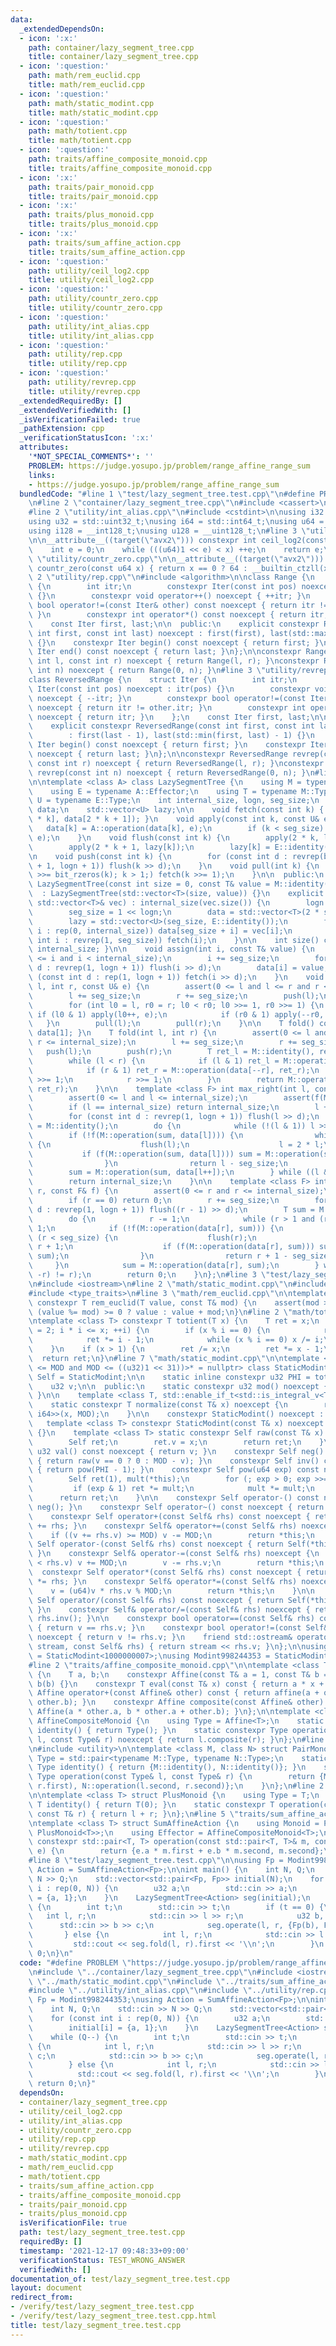 ```yaml
---
data:
  _extendedDependsOn:
  - icon: ':x:'
    path: container/lazy_segment_tree.cpp
    title: container/lazy_segment_tree.cpp
  - icon: ':question:'
    path: math/rem_euclid.cpp
    title: math/rem_euclid.cpp
  - icon: ':question:'
    path: math/static_modint.cpp
    title: math/static_modint.cpp
  - icon: ':question:'
    path: math/totient.cpp
    title: math/totient.cpp
  - icon: ':question:'
    path: traits/affine_composite_monoid.cpp
    title: traits/affine_composite_monoid.cpp
  - icon: ':x:'
    path: traits/pair_monoid.cpp
    title: traits/pair_monoid.cpp
  - icon: ':x:'
    path: traits/plus_monoid.cpp
    title: traits/plus_monoid.cpp
  - icon: ':x:'
    path: traits/sum_affine_action.cpp
    title: traits/sum_affine_action.cpp
  - icon: ':question:'
    path: utility/ceil_log2.cpp
    title: utility/ceil_log2.cpp
  - icon: ':question:'
    path: utility/countr_zero.cpp
    title: utility/countr_zero.cpp
  - icon: ':question:'
    path: utility/int_alias.cpp
    title: utility/int_alias.cpp
  - icon: ':question:'
    path: utility/rep.cpp
    title: utility/rep.cpp
  - icon: ':question:'
    path: utility/revrep.cpp
    title: utility/revrep.cpp
  _extendedRequiredBy: []
  _extendedVerifiedWith: []
  _isVerificationFailed: true
  _pathExtension: cpp
  _verificationStatusIcon: ':x:'
  attributes:
    '*NOT_SPECIAL_COMMENTS*': ''
    PROBLEM: https://judge.yosupo.jp/problem/range_affine_range_sum
    links:
    - https://judge.yosupo.jp/problem/range_affine_range_sum
  bundledCode: "#line 1 \"test/lazy_segment_tree.test.cpp\"\n#define PROBLEM \"https://judge.yosupo.jp/problem/range_affine_range_sum\"\
    \n#line 2 \"container/lazy_segment_tree.cpp\"\n#include <cassert>\n#include <vector>\n\
    #line 2 \"utility/int_alias.cpp\"\n#include <cstdint>\n\nusing i32 = std::int32_t;\n\
    using u32 = std::uint32_t;\nusing i64 = std::int64_t;\nusing u64 = std::uint64_t;\n\
    using i128 = __int128_t;\nusing u128 = __uint128_t;\n#line 3 \"utility/ceil_log2.cpp\"\
    \n\n__attribute__((target(\"avx2\"))) constexpr int ceil_log2(const u64 x) {\n\
    \    int e = 0;\n    while (((u64)1 << e) < x) ++e;\n    return e;\n}\n#line 3\
    \ \"utility/countr_zero.cpp\"\n\n__attribute__((target(\"avx2\"))) constexpr int\
    \ countr_zero(const u64 x) { return x == 0 ? 64 : __builtin_ctzll(x); }\n#line\
    \ 2 \"utility/rep.cpp\"\n#include <algorithm>\n\nclass Range {\n    struct Iter\
    \ {\n        int itr;\n        constexpr Iter(const int pos) noexcept : itr(pos)\
    \ {}\n        constexpr void operator++() noexcept { ++itr; }\n        constexpr\
    \ bool operator!=(const Iter& other) const noexcept { return itr != other.itr;\
    \ }\n        constexpr int operator*() const noexcept { return itr; }\n    };\n\
    \    const Iter first, last;\n\n  public:\n    explicit constexpr Range(const\
    \ int first, const int last) noexcept : first(first), last(std::max(first, last))\
    \ {}\n    constexpr Iter begin() const noexcept { return first; }\n    constexpr\
    \ Iter end() const noexcept { return last; }\n};\n\nconstexpr Range rep(const\
    \ int l, const int r) noexcept { return Range(l, r); }\nconstexpr Range rep(const\
    \ int n) noexcept { return Range(0, n); }\n#line 3 \"utility/revrep.cpp\"\n\n\
    class ReversedRange {\n    struct Iter {\n        int itr;\n        constexpr\
    \ Iter(const int pos) noexcept : itr(pos) {}\n        constexpr void operator++()\
    \ noexcept { --itr; }\n        constexpr bool operator!=(const Iter& other) const\
    \ noexcept { return itr != other.itr; }\n        constexpr int operator*() const\
    \ noexcept { return itr; }\n    };\n    const Iter first, last;\n\n  public:\n\
    \    explicit constexpr ReversedRange(const int first, const int last) noexcept\n\
    \        : first(last - 1), last(std::min(first, last) - 1) {}\n    constexpr\
    \ Iter begin() const noexcept { return first; }\n    constexpr Iter end() const\
    \ noexcept { return last; }\n};\n\nconstexpr ReversedRange revrep(const int l,\
    \ const int r) noexcept { return ReversedRange(l, r); }\nconstexpr ReversedRange\
    \ revrep(const int n) noexcept { return ReversedRange(0, n); }\n#line 8 \"container/lazy_segment_tree.cpp\"\
    \n\ntemplate <class A> class LazySegmentTree {\n    using M = typename A::Monoid;\n\
    \    using E = typename A::Effector;\n    using T = typename M::Type;\n    using\
    \ U = typename E::Type;\n    int internal_size, logn, seg_size;\n    std::vector<T>\
    \ data;\n    std::vector<U> lazy;\n\n    void fetch(const int k) { data[k] = M::operation(data[2\
    \ * k], data[2 * k + 1]); }\n    void apply(const int k, const U& e) {\n     \
    \   data[k] = A::operation(data[k], e);\n        if (k < seg_size) lazy[k] = E::operation(lazy[k],\
    \ e);\n    }\n    void flush(const int k) {\n        apply(2 * k, lazy[k]);\n\
    \        apply(2 * k + 1, lazy[k]);\n        lazy[k] = E::identity();\n    }\n\
    \n    void push(const int k) {\n        for (const int d : revrep(bit_rzeros(k)\
    \ + 1, logn + 1)) flush(k >> d);\n    }\n    void pull(int k) {\n        for (k\
    \ >>= bit_rzeros(k); k > 1;) fetch(k >>= 1);\n    }\n\n  public:\n    explicit\
    \ LazySegmentTree(const int size = 0, const T& value = M::identity())\n      \
    \  : LazySegmentTree(std::vector<T>(size, value)) {}\n    explicit LazySegmentTree(const\
    \ std::vector<T>& vec) : internal_size(vec.size()) {\n        logn = ceil_log2(internal_size);\n\
    \        seg_size = 1 << logn;\n        data = std::vector<T>(2 * seg_size, M::identity());\n\
    \        lazy = std::vector<U>(seg_size, E::identity());\n        for (const int\
    \ i : rep(0, internal_size)) data[seg_size + i] = vec[i];\n        for (const\
    \ int i : revrep(1, seg_size)) fetch(i);\n    }\n\n    int size() const { return\
    \ internal_size; }\n\n    void assign(int i, const T& value) {\n        assert(0\
    \ <= i and i < internal_size);\n        i += seg_size;\n        for (const int\
    \ d : revrep(1, logn + 1)) flush(i >> d);\n        data[i] = value;\n        for\
    \ (const int d : rep(1, logn + 1)) fetch(i >> d);\n    }\n    void operate(int\
    \ l, int r, const U& e) {\n        assert(0 <= l and l <= r and r <= internal_size);\n\
    \        l += seg_size;\n        r += seg_size;\n        push(l);\n        push(r);\n\
    \        for (int l0 = l, r0 = r; l0 < r0; l0 >>= 1, r0 >>= 1) {\n           \
    \ if (l0 & 1) apply(l0++, e);\n            if (r0 & 1) apply(--r0, e);\n     \
    \   }\n        pull(l);\n        pull(r);\n    }\n\n    T fold() const { return\
    \ data[1]; }\n    T fold(int l, int r) {\n        assert(0 <= l and l <= r and\
    \ r <= internal_size);\n        l += seg_size;\n        r += seg_size;\n     \
    \   push(l);\n        push(r);\n        T ret_l = M::identity(), ret_r = M::identity();\n\
    \        while (l < r) {\n            if (l & 1) ret_l = M::operation(ret_l, data[l++]);\n\
    \            if (r & 1) ret_r = M::operation(data[--r], ret_r);\n            l\
    \ >>= 1;\n            r >>= 1;\n        }\n        return M::operation(ret_l,\
    \ ret_r);\n    }\n\n    template <class F> int max_right(int l, const F& f) {\n\
    \        assert(0 <= l and l <= internal_size);\n        assert(f(M::identity()));\n\
    \        if (l == internal_size) return internal_size;\n        l += seg_size;\n\
    \        for (const int d : revrep(1, logn + 1)) flush(l >> d);\n        T sum\
    \ = M::identity();\n        do {\n            while (!(l & 1)) l >>= 1;\n    \
    \        if (!f(M::operation(sum, data[l]))) {\n                while (l < seg_size)\
    \ {\n                    flush(l);\n                    l = 2 * l;\n         \
    \           if (f(M::operation(sum, data[l]))) sum = M::operation(sum, data[l++]);\n\
    \                }\n                return l - seg_size;\n            }\n    \
    \        sum = M::operation(sum, data[l++]);\n        } while ((l & -l) != l);\n\
    \        return internal_size;\n    }\n\n    template <class F> int min_left(int\
    \ r, const F& f) {\n        assert(0 <= r and r <= internal_size);\n        assert(f(M::identity()));\n\
    \        if (r == 0) return 0;\n        r += seg_size;\n        for (const int\
    \ d : revrep(1, logn + 1)) flush((r - 1) >> d);\n        T sum = M::identity();\n\
    \        do {\n            r -= 1;\n            while (r > 1 and (r & 1)) r >>=\
    \ 1;\n            if (!f(M::operation(data[r], sum))) {\n                while\
    \ (r < seg_size) {\n                    flush(r);\n                    r = 2 *\
    \ r + 1;\n                    if (f(M::operation(data[r], sum))) sum = M::operation(data[r--],\
    \ sum);\n                }\n                return r + 1 - seg_size;\n       \
    \     }\n            sum = M::operation(data[r], sum);\n        } while ((r &\
    \ -r) != r);\n        return 0;\n    }\n};\n#line 3 \"test/lazy_segment_tree.test.cpp\"\
    \n#include <iostream>\n#line 2 \"math/static_modint.cpp\"\n#include <ostream>\n\
    #include <type_traits>\n#line 3 \"math/rem_euclid.cpp\"\n\ntemplate <class T>\
    \ constexpr T rem_euclid(T value, const T& mod) {\n    assert(mod > 0);\n    return\
    \ (value %= mod) >= 0 ? value : value + mod;\n}\n#line 2 \"math/totient.cpp\"\n\
    \ntemplate <class T> constexpr T totient(T x) {\n    T ret = x;\n    for (T i\
    \ = 2; i * i <= x; ++i) {\n        if (x % i == 0) {\n            ret /= i;\n\
    \            ret *= i - 1;\n            while (x % i == 0) x /= i;\n        }\n\
    \    }\n    if (x > 1) {\n        ret /= x;\n        ret *= x - 1;\n    }\n  \
    \  return ret;\n}\n#line 7 \"math/static_modint.cpp\"\n\ntemplate <u32 MOD, std::enable_if_t<((u32)1\
    \ <= MOD and MOD <= ((u32)1 << 31))>* = nullptr> class StaticModint {\n    using\
    \ Self = StaticModint;\n\n    static inline constexpr u32 PHI = totient(MOD);\n\
    \    u32 v;\n\n  public:\n    static constexpr u32 mod() noexcept { return MOD;\
    \ }\n\n    template <class T, std::enable_if_t<std::is_integral_v<T>>* = nullptr>\n\
    \    static constexpr T normalize(const T& x) noexcept {\n        return rem_euclid<std::common_type_t<T,\
    \ i64>>(x, MOD);\n    }\n\n    constexpr StaticModint() noexcept : v(0) {}\n \
    \   template <class T> constexpr StaticModint(const T& x) noexcept : v(normalize(x))\
    \ {}\n    template <class T> static constexpr Self raw(const T& x) noexcept {\n\
    \        Self ret;\n        ret.v = x;\n        return ret;\n    }\n\n    constexpr\
    \ u32 val() const noexcept { return v; }\n    constexpr Self neg() const noexcept\
    \ { return raw(v == 0 ? 0 : MOD - v); }\n    constexpr Self inv() const noexcept\
    \ { return pow(PHI - 1); }\n    constexpr Self pow(u64 exp) const noexcept {\n\
    \        Self ret(1), mult(*this);\n        for (; exp > 0; exp >>= 1) {\n   \
    \         if (exp & 1) ret *= mult;\n            mult *= mult;\n        }\n  \
    \      return ret;\n    }\n\n    constexpr Self operator-() const noexcept { return\
    \ neg(); }\n    constexpr Self operator~() const noexcept { return inv(); }\n\n\
    \    constexpr Self operator+(const Self& rhs) const noexcept { return Self(*this)\
    \ += rhs; }\n    constexpr Self& operator+=(const Self& rhs) noexcept {\n    \
    \    if ((v += rhs.v) >= MOD) v -= MOD;\n        return *this;\n    }\n\n    constexpr\
    \ Self operator-(const Self& rhs) const noexcept { return Self(*this) -= rhs;\
    \ }\n    constexpr Self& operator-=(const Self& rhs) noexcept {\n        if (v\
    \ < rhs.v) v += MOD;\n        v -= rhs.v;\n        return *this;\n    }\n\n  \
    \  constexpr Self operator*(const Self& rhs) const noexcept { return Self(*this)\
    \ *= rhs; }\n    constexpr Self& operator*=(const Self& rhs) noexcept {\n    \
    \    v = (u64)v * rhs.v % MOD;\n        return *this;\n    }\n\n    constexpr\
    \ Self operator/(const Self& rhs) const noexcept { return Self(*this) /= rhs;\
    \ }\n    constexpr Self& operator/=(const Self& rhs) noexcept { return *this *=\
    \ rhs.inv(); }\n\n    constexpr bool operator==(const Self& rhs) const noexcept\
    \ { return v == rhs.v; }\n    constexpr bool operator!=(const Self& rhs) const\
    \ noexcept { return v != rhs.v; }\n    friend std::ostream& operator<<(std::ostream&\
    \ stream, const Self& rhs) { return stream << rhs.v; }\n};\n\nusing Modint1000000007\
    \ = StaticModint<1000000007>;\nusing Modint998244353 = StaticModint<998244353>;\n\
    #line 2 \"traits/affine_composite_monoid.cpp\"\n\ntemplate <class T> struct Affine\
    \ {\n    T a, b;\n    constexpr Affine(const T& a = 1, const T& b = 0) : a(a),\
    \ b(b) {}\n    constexpr T eval(const T& x) const { return a * x + b; }\n    constexpr\
    \ Affine operator+(const Affine& other) const { return affine(a + other.a, b +\
    \ other.b); }\n    constexpr Affine composite(const Affine& other) const { return\
    \ Affine(a * other.a, b * other.a + other.b); }\n};\n\ntemplate <class T> struct\
    \ AffineCompositeMonoid {\n    using Type = Affine<T>;\n    static constexpr Type\
    \ identity() { return Type(); }\n    static constexpr Type operation(const Type&\
    \ l, const Type& r) noexcept { return l.composite(r); }\n};\n#line 2 \"traits/pair_monoid.cpp\"\
    \n#include <utility>\n\ntemplate <class M, class N> struct PairMonoid {\n    using\
    \ Type = std::pair<typename M::Type, typename N::Type>;\n    static constexpr\
    \ Type identity() { return {M::identity(), N::identity()}; }\n    static constexpr\
    \ Type operation(const Type& l, const Type& r) {\n        return {M::operation(l.first,\
    \ r.first), N::operation(l.second, r.second)};\n    }\n};\n#line 2 \"traits/plus_monoid.cpp\"\
    \n\ntemplate <class T> struct PlusMonoid {\n    using Type = T;\n    static constexpr\
    \ T identity() { return T(0); }\n    static constexpr T operation(const T& l,\
    \ const T& r) { return l + r; }\n};\n#line 5 \"traits/sum_affine_action.cpp\"\n\
    \ntemplate <class T> struct SumAffineAction {\n    using Monoid = PairMonoid<PlusMonoid<T>,\
    \ PlusMonoid<T>>;\n    using Effector = AffineCompositeMonoid<T>;\n    static\
    \ constexpr std::pair<T, T> operation(const std::pair<T, T>& m, const Affine<T>&\
    \ e) {\n        return {e.a * m.first + e.b * m.second, m.second};\n    }\n};\n\
    #line 8 \"test/lazy_segment_tree.test.cpp\"\n\nusing Fp = Modint998244353;\nusing\
    \ Action = SumAffineAction<Fp>;\n\nint main() {\n    int N, Q;\n    std::cin >>\
    \ N >> Q;\n    std::vector<std::pair<Fp, Fp>> initial(N);\n    for (const int\
    \ i : rep(0, N)) {\n        u32 a;\n        std::cin >> a;\n        initial[i]\
    \ = {a, 1};\n    }\n    LazySegmentTree<Action> seg(initial);\n    while (Q--)\
    \ {\n        int t;\n        std::cin >> t;\n        if (t == 0) {\n         \
    \   int l, r;\n            std::cin >> l >> r;\n            u32 b, c;\n      \
    \      std::cin >> b >> c;\n            seg.operate(l, r, {Fp(b), Fp(c)});\n \
    \       } else {\n            int l, r;\n            std::cin >> l >> r;\n   \
    \         std::cout << seg.fold(l, r).first << '\\n';\n        }\n    }\n    return\
    \ 0;\n}\n"
  code: "#define PROBLEM \"https://judge.yosupo.jp/problem/range_affine_range_sum\"\
    \n#include \"../container/lazy_segment_tree.cpp\"\n#include <iostream>\n#include\
    \ \"../math/static_modint.cpp\"\n#include \"../traits/sum_affine_action.cpp\"\n\
    #include \"../utility/int_alias.cpp\"\n#include \"../utility/rep.cpp\"\n\nusing\
    \ Fp = Modint998244353;\nusing Action = SumAffineAction<Fp>;\n\nint main() {\n\
    \    int N, Q;\n    std::cin >> N >> Q;\n    std::vector<std::pair<Fp, Fp>> initial(N);\n\
    \    for (const int i : rep(0, N)) {\n        u32 a;\n        std::cin >> a;\n\
    \        initial[i] = {a, 1};\n    }\n    LazySegmentTree<Action> seg(initial);\n\
    \    while (Q--) {\n        int t;\n        std::cin >> t;\n        if (t == 0)\
    \ {\n            int l, r;\n            std::cin >> l >> r;\n            u32 b,\
    \ c;\n            std::cin >> b >> c;\n            seg.operate(l, r, {Fp(b), Fp(c)});\n\
    \        } else {\n            int l, r;\n            std::cin >> l >> r;\n  \
    \          std::cout << seg.fold(l, r).first << '\\n';\n        }\n    }\n   \
    \ return 0;\n}"
  dependsOn:
  - container/lazy_segment_tree.cpp
  - utility/ceil_log2.cpp
  - utility/int_alias.cpp
  - utility/countr_zero.cpp
  - utility/rep.cpp
  - utility/revrep.cpp
  - math/static_modint.cpp
  - math/rem_euclid.cpp
  - math/totient.cpp
  - traits/sum_affine_action.cpp
  - traits/affine_composite_monoid.cpp
  - traits/pair_monoid.cpp
  - traits/plus_monoid.cpp
  isVerificationFile: true
  path: test/lazy_segment_tree.test.cpp
  requiredBy: []
  timestamp: '2021-12-17 09:48:33+09:00'
  verificationStatus: TEST_WRONG_ANSWER
  verifiedWith: []
documentation_of: test/lazy_segment_tree.test.cpp
layout: document
redirect_from:
- /verify/test/lazy_segment_tree.test.cpp
- /verify/test/lazy_segment_tree.test.cpp.html
title: test/lazy_segment_tree.test.cpp
---
```

